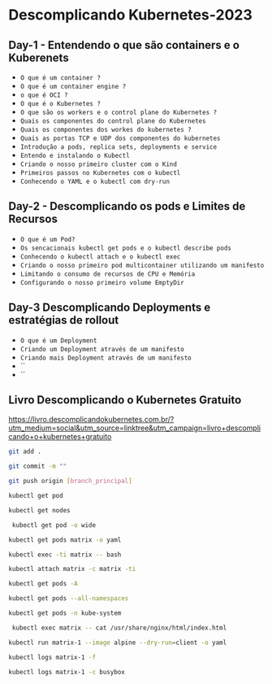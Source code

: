 # Descomplicando Kubernetes-2023

## Day-1 - Entendendo o que são containers e o Kuberenets

- `O que é um container ?`
- `O que é um container engine ?`
- `o que é OCI ?`
- `O que é o Kubernetes ?`
- `O que são os workers e o control plane do Kubernetes ?`
- `Quais os componentes do control plane do Kubernetes`
- `Quais os componentes dos workes do kubernetes ?`
- `Quais as portas TCP e UDP dos componentes do kubernetes`
- `Introdução a pods, replica sets, deployments e service`
- `Entendo e instalando o Kubectl`
- `Criando o nosso primeiro cluster com o Kind`
- `Primeiros passos no Kubernetes com o kubectl`
- `Conhecendo o YAML e o kubectl com dry-run`

## Day-2 - Descomplicando os pods e Limites de Recursos

- `O que é um Pod?`
- `Os sencacionais kubectl get pods e o kubectl describe pods`
- `Conhecendo o kubectl attach e o kubectl exec`
- `Criando o nosso primeiro pod multicontainer utilizando um manifesto`
- `Limitando o consumo de recursos de CPU e Memória`
- `Configurando o nosso primeiro volume EmptyDir`

## Day-3 Descomplicando Deployments e estratégias de rollout

- `O que é um Deployment`
- `Criando um Deployment através de um manifesto`
- `Criando mais Deployment através de um manifesto`
- ``
- ``

## Livro Descomplicando o Kubernetes Gratuito

https://livro.descomplicandokubernetes.com.br/?utm_medium=social&utm_source=linktree&utm_campaign=livro+descomplicando+o+kubernetes+gratuito

```bash
git add .
```

```bash
git commit -m ""
```

```bash
git push origin [branch_principal]
```

```bash
kubectl get pod
```

```bash
kubectl get nodes
```

```bash
 kubectl get pod -o wide
```

```bash
kubectl get pods matrix -o yaml
```

```bash
kubectl exec -ti matrix -- bash
```

```bash
kubectl attach matrix -c matrix -ti
```

```bash
kubectl get pods -A
```

```bash
kubectl get pods --all-namespaces
```

```bash
kubectl get pods -n kube-system
```

```bash
 kubectl exec matrix -- cat /usr/share/nginx/html/index.html
```

```bash
kubectl run matrix-1 --image alpine --dry-run=client -o yaml
```

```bash
kubectl logs matrix-1 -f
```

```bash
kubectl logs matrix-1 -c busybox
```

```bash

```

```bash

```

```bash

```

```bash

```
